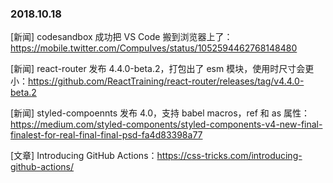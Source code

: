 ### 2018.10.18

[新闻] codesandbox 成功把 VS Code 搬到浏览器上了：<https://mobile.twitter.com/CompuIves/status/1052594462768148480>

[新闻] react-router 发布 4.4.0-beta.2，打包出了 esm 模块，使用时尺寸会更小：<https://github.com/ReactTraining/react-router/releases/tag/v4.4.0-beta.2>

[新闻] styled-compoennts 发布 4.0，支持 babel macros，ref 和 as 属性：<https://medium.com/styled-components/styled-components-v4-new-final-finalest-for-real-final-final-psd-fa4d83398a77>

[文章] Introducing GitHub Actions：<https://css-tricks.com/introducing-github-actions/>
